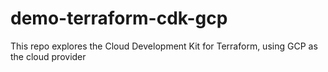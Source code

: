 # demo-terraform-cdk-gcp
This repo explores the Cloud Development Kit for Terraform, using GCP as the cloud provider
